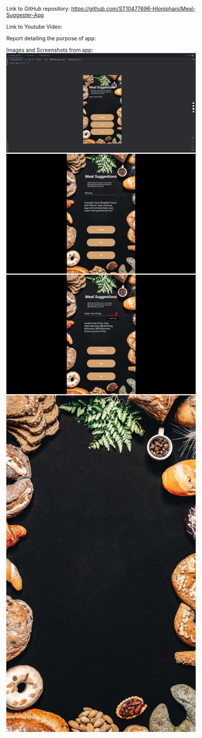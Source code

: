 Link to GitHub repository: https://github.com/ST10477696-Hloniphani/Meal-Suggester-App

Link to Youtube Video:

Report detailing the purpose of app:

Images and Screenshots from app: 
![image alt](https://github.com/ST10477696-Hloniphani/Meal-Suggester-App/blob/a29c058d1c888cab69ec29e0ee2698cb9c114048/Screenshot%202025-04-01%20142154.png)
![image alt](https://github.com/ST10477696-Hloniphani/Meal-Suggester-App/blob/a29c058d1c888cab69ec29e0ee2698cb9c114048/Screenshot%202025-04-02%20151305.png)
![image alt](https://github.com/ST10477696-Hloniphani/Meal-Suggester-App/blob/a29c058d1c888cab69ec29e0ee2698cb9c114048/Screenshot%202025-04-02%20151332.png)
![image alt](https://github.com/ST10477696-Hloniphani/Meal-Suggester-App/blob/a29c058d1c888cab69ec29e0ee2698cb9c114048/appbackground.jpg)

